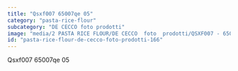 ```yaml
---
title: "Qsxf007 65007qe 05"
category: "pasta-rice-flour"
subcategory: "DE CECCO foto prodotti"
image: "media/2 PASTA RICE FLOUR/DE CECCO  foto  prodotti/QSXF007 - 65007QE-05.jpg"
id: "pasta-rice-flour-de-cecco-foto-prodotti-166"
---
```


Qsxf007 65007qe 05
